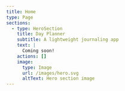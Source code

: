 ```yaml
---
title: Home
type: Page
sections:
  - type: HeroSection
    title: Day Planner
    subtitle: A lightweight journaling app
    text: |
      Coming soon!
    actions: []
    image:
      type: Image
      url: /images/hero.svg
      altText: Hero section image
---
```

